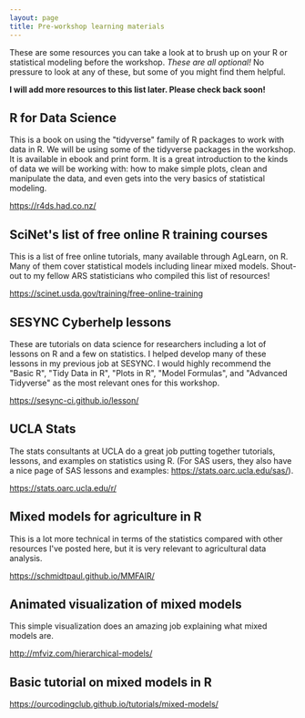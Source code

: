 ```yaml
---
layout: page
title: Pre-workshop learning materials
---
```


These are some resources you can take a look at to brush up on your R or statistical modeling before the workshop. *These are all optional!* No pressure to look at any of these, but some of you might find them helpful.

**I will add more resources to this list later. Please check back soon!**

## R for Data Science

This is a book on using the "tidyverse" family of R packages to work with data in R. We will be using some of the tidyverse packages in the workshop. It is available in ebook and print form. It is a great introduction to the kinds of data we will be working with: how to make simple plots, clean and manipulate the data, and even gets into the very basics of statistical modeling.

https://r4ds.had.co.nz/

## SciNet's list of free online R training courses

This is a list of free online tutorials, many available through AgLearn, on R. Many of them cover statistical models including linear mixed models. Shout-out to my fellow ARS statisticians who compiled this list of resources!

https://scinet.usda.gov/training/free-online-training

## SESYNC Cyberhelp lessons

These are tutorials on data science for researchers including a lot of lessons on R and a few on statistics. I helped develop many of these lessons in my previous job at SESYNC. I would highly recommend the "Basic R", "Tidy Data in R", "Plots in R", "Model Formulas", and "Advanced Tidyverse" as the most relevant ones for this workshop.

https://sesync-ci.github.io/lesson/

## UCLA Stats

The stats consultants at UCLA do a great job putting together tutorials, lessons, and examples on statistics using R. (For SAS users, they also have a nice page of SAS lessons and examples: https://stats.oarc.ucla.edu/sas/).

https://stats.oarc.ucla.edu/r/

## Mixed models for agriculture in R

This is a lot more technical in terms of the statistics compared with other resources I've posted here, but it is very relevant to agricultural data analysis.

https://schmidtpaul.github.io/MMFAIR/

## Animated visualization of mixed models

This simple visualization does an amazing job explaining what mixed models are.

http://mfviz.com/hierarchical-models/

## Basic tutorial on mixed models in R

https://ourcodingclub.github.io/tutorials/mixed-models/